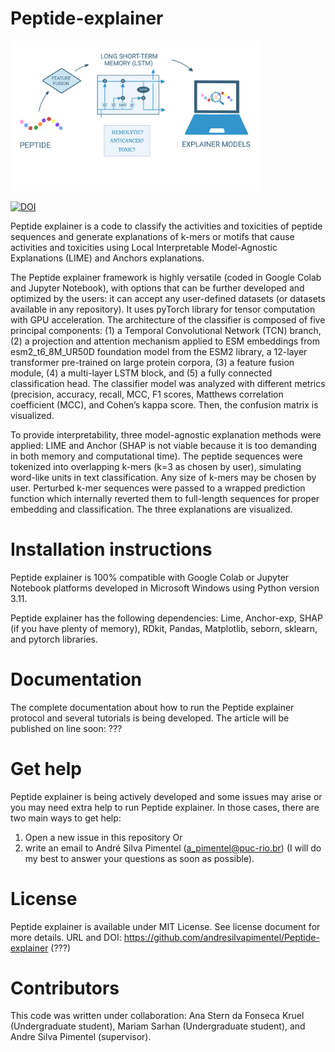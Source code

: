 # Peptide-explainer

<img src="graphical abstract_1.png" alt="drawing" width="400"/>

[![DOI](https://zenodo.org/badge/DOI/10.5281/zenodo.16888257.svg)](https://doi.org/10.5281/zenodo.16888257)

Peptide explainer is a code to classify the activities and toxicities of peptide sequences and generate explanations of k-mers or motifs that cause activities and toxicities using Local Interpretable Model-Agnostic Explanations (LIME) and Anchors explanations.

The Peptide explainer framework is highly versatile (coded in Google Colab and Jupyter Notebook), with options that can be further developed and optimized by the users: it can accept any user-defined datasets (or datasets available in any repository). It uses pyTorch library for tensor computation with GPU acceleration. The architecture of the classifier is composed of five principal components: (1) a Temporal Convolutional Network (TCN) branch, (2) a projection and attention mechanism applied to ESM embeddings from esm2_t6_8M_UR50D foundation model from the ESM2 library, a 12-layer transformer pre-trained on large protein corpora, (3) a feature fusion module, (4) a multi-layer LSTM block, and (5) a fully connected classification head. The classifier model was analyzed with different metrics (precision, accuracy, recall, MCC, F1 scores, Matthews correlation coefficient (MCC), and Cohen’s kappa score. Then, the confusion matrix is visualized.

To provide interpretability, three model-agnostic explanation methods were applied: LIME and Anchor (SHAP is not viable because it is too demanding in both memory and computational time). The peptide sequences were tokenized into overlapping k-mers (k=3 as chosen by user), simulating word-like units in text classification. Any size of k-mers may be chosen by user. Perturbed k-mer sequences were passed to a wrapped prediction function which internally reverted them to full-length sequences for proper embedding and classification. The three explanations are visualized.

# Installation instructions

Peptide explainer is 100% compatible with Google Colab or Jupyter Notebook platforms developed in Microsoft Windows using Python version 3.11.

Peptide explainer has the following dependencies: Lime, Anchor-exp, SHAP (if you have plenty of memory), RDkit, Pandas, Matplotlib, seborn, sklearn, and pytorch libraries.

# Documentation

The complete documentation about how to run the Peptide explainer protocol and several tutorials is being developed. The article will be published on line soon: ???

# Get help

Peptide explainer is being actively developed and some issues may arise or you may need extra help to run Peptide explainer. In those cases, there are two main ways to get help:

1) Open a new issue in this repository
Or 
2) write an email to André Silva Pimentel (a_pimentel@puc-rio.br) (I will do my best to answer your questions as soon as possible).

# License

Peptide explainer is available under MIT License. See license document for more details. URL and DOI: https://github.com/andresilvapimentel/Peptide-explainer (???)

# Contributors

This code was written under collaboration:
Ana Stern da Fonseca Kruel (Undergraduate student), Mariam Sarhan (Undergraduate student), and Andre Silva Pimentel (supervisor).



